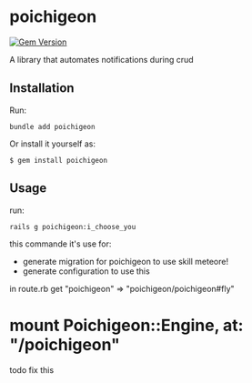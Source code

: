 # poichigeon

[![Gem Version](https://badge.fury.io/rb/poichigeon.svg)](http://badge.fury.io/rb/poichigeon)

A library that automates notifications during crud

## Installation

Run:

    bundle add poichigeon

Or install it yourself as:

    $ gem install poichigeon

## Usage

run:

    rails g poichigeon:i_choose_you

this commande it's use for:
- generate migration for poichigeon to use skill meteore!
- generate configuration to use this

in route.rb
    get "poichigeon" => "poichigeon/poichigeon#fly"
  # mount Poichigeon::Engine, at: "/poichigeon"
 todo fix this

